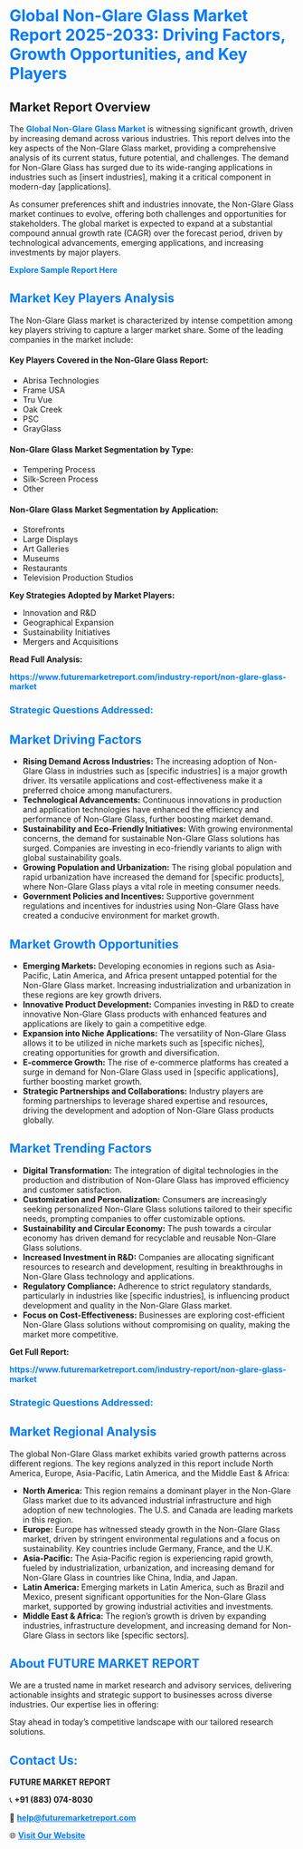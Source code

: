 <h1 style="color: #007BFF;">Global Non-Glare Glass Market Report 2025-2033: Driving Factors, Growth Opportunities, and Key Players</h1>

<section id="overview">
<h2>Market Report Overview</h2>
<p>The <a href="https://www.futuremarketreport.com/industry-report/non-glare-glass-market" style="color: #007BFF; text-decoration: none;"><strong>Global Non-Glare Glass Market</strong></a> is witnessing significant growth, driven by increasing demand across various industries. This report delves into the key aspects of the Non-Glare Glass market, providing a comprehensive analysis of its current status, future potential, and challenges. The demand for Non-Glare Glass has surged due to its wide-ranging applications in industries such as [insert industries], making it a critical component in modern-day [applications].</p>
<p>As consumer preferences shift and industries innovate, the Non-Glare Glass market continues to evolve, offering both challenges and opportunities for stakeholders. The global market is expected to expand at a substantial compound annual growth rate (CAGR) over the forecast period, driven by technological advancements, emerging applications, and increasing investments by major players.</p>
</section>

<section id="overview">
<p><a href="https://www.futuremarketreport.com/request-sample/reportId=87701" style="color: #007BFF; text-decoration: none;"><strong>Explore Sample Report Here</strong></a></p>
</section>

<section id="key-players">
<h2 style="color: #007BFF;">Market Key Players Analysis</h2>
<p>The Non-Glare Glass market is characterized by intense competition among key players striving to capture a larger market share. Some of the leading companies in the market include:</p>
<h4>Key Players Covered in the Non-Glare Glass Report:</h4>
<ul><li>Abrisa Technologies</li><li>Frame USA</li><li>Tru Vue</li><li>Oak Creek</li><li>PSC</li><li>GrayGlass</li></ul>
<h4>Non-Glare Glass Market Segmentation by Type:</h4>
<ul><li>Tempering Process</li><li>Silk-Screen Process</li><li>Other</li></ul>

<h4>Non-Glare Glass Market Segmentation by Application:</h4>
<ul><li>Storefronts</li><li>Large Displays</li><li>Art Galleries</li><li>Museums</li><li>Restaurants</li><li>Television Production Studios</li></ul>
<p><strong>Key Strategies Adopted by Market Players:</strong></p>
<ul>
<li>Innovation and R&D</li>
<li>Geographical Expansion</li>
<li>Sustainability Initiatives</li>
<li>Mergers and Acquisitions</li>
</ul>
</section>

<section>
<p><strong>Read Full Analysis: </strong></p><a href="https://www.futuremarketreport.com/industry-report/non-glare-glass-market" style="color: #007BFF; text-decoration: none;"><strong>https://www.futuremarketreport.com/industry-report/non-glare-glass-market</strong></a>
<h3 style="color: #007BFF;">Strategic Questions Addressed:</h3>
</section>

<section id="driving-factors">
<h2 style="color: #007BFF;">Market Driving Factors</h2>
<ul>
<li><strong>Rising Demand Across Industries:</strong> The increasing adoption of Non-Glare Glass in industries such as [specific industries] is a major growth driver. Its versatile applications and cost-effectiveness make it a preferred choice among manufacturers.</li>
<li><strong>Technological Advancements:</strong> Continuous innovations in production and application technologies have enhanced the efficiency and performance of Non-Glare Glass, further boosting market demand.</li>
<li><strong>Sustainability and Eco-Friendly Initiatives:</strong> With growing environmental concerns, the demand for sustainable Non-Glare Glass solutions has surged. Companies are investing in eco-friendly variants to align with global sustainability goals.</li>
<li><strong>Growing Population and Urbanization:</strong> The rising global population and rapid urbanization have increased the demand for [specific products], where Non-Glare Glass plays a vital role in meeting consumer needs.</li>
<li><strong>Government Policies and Incentives:</strong> Supportive government regulations and incentives for industries using Non-Glare Glass have created a conducive environment for market growth.</li>
</ul>
</section>

<section id="growth-opportunities">
<h2 style="color: #007BFF;">Market Growth Opportunities</h2>
<ul>
<li><strong>Emerging Markets:</strong> Developing economies in regions such as Asia-Pacific, Latin America, and Africa present untapped potential for the Non-Glare Glass market. Increasing industrialization and urbanization in these regions are key growth drivers.</li>
<li><strong>Innovative Product Development:</strong> Companies investing in R&D to create innovative Non-Glare Glass products with enhanced features and applications are likely to gain a competitive edge.</li>
<li><strong>Expansion into Niche Applications:</strong> The versatility of Non-Glare Glass allows it to be utilized in niche markets such as [specific niches], creating opportunities for growth and diversification.</li>
<li><strong>E-commerce Growth:</strong> The rise of e-commerce platforms has created a surge in demand for Non-Glare Glass used in [specific applications], further boosting market growth.</li>
<li><strong>Strategic Partnerships and Collaborations:</strong> Industry players are forming partnerships to leverage shared expertise and resources, driving the development and adoption of Non-Glare Glass products globally.</li>
</ul>
</section>

<section id="trending-factors">
<h2 style="color: #007BFF;">Market Trending Factors</h2>
<ul>
<li><strong>Digital Transformation:</strong> The integration of digital technologies in the production and distribution of Non-Glare Glass has improved efficiency and customer satisfaction.</li>
<li><strong>Customization and Personalization:</strong> Consumers are increasingly seeking personalized Non-Glare Glass solutions tailored to their specific needs, prompting companies to offer customizable options.</li>
<li><strong>Sustainability and Circular Economy:</strong> The push towards a circular economy has driven demand for recyclable and reusable Non-Glare Glass solutions.</li>
<li><strong>Increased Investment in R&D:</strong> Companies are allocating significant resources to research and development, resulting in breakthroughs in Non-Glare Glass technology and applications.</li>
<li><strong>Regulatory Compliance:</strong> Adherence to strict regulatory standards, particularly in industries like [specific industries], is influencing product development and quality in the Non-Glare Glass market.</li>
<li><strong>Focus on Cost-Effectiveness:</strong> Businesses are exploring cost-efficient Non-Glare Glass solutions without compromising on quality, making the market more competitive.</li>
</ul>
</section>

<section>
<p><strong>Get Full Report: </strong></p><a href="https://www.futuremarketreport.com/industry-report/non-glare-glass-market" style="color: #007BFF; text-decoration: none;"><strong>https://www.futuremarketreport.com/industry-report/non-glare-glass-market</strong></a>
<h3 style="color: #007BFF;">Strategic Questions Addressed:</h3>
</section>


<section id="regional-analysis">
<h2 style="color: #007BFF;">Market Regional Analysis</h2>
<p>The global Non-Glare Glass market exhibits varied growth patterns across different regions. The key regions analyzed in this report include North America, Europe, Asia-Pacific, Latin America, and the Middle East & Africa:</p>
<ul>
<li><strong>North America:</strong> This region remains a dominant player in the Non-Glare Glass market due to its advanced industrial infrastructure and high adoption of new technologies. The U.S. and Canada are leading markets in this region.</li>
<li><strong>Europe:</strong> Europe has witnessed steady growth in the Non-Glare Glass market, driven by stringent environmental regulations and a focus on sustainability. Key countries include Germany, France, and the U.K.</li>
<li><strong>Asia-Pacific:</strong> The Asia-Pacific region is experiencing rapid growth, fueled by industrialization, urbanization, and increasing demand for Non-Glare Glass in countries like China, India, and Japan.</li>
<li><strong>Latin America:</strong> Emerging markets in Latin America, such as Brazil and Mexico, present significant opportunities for the Non-Glare Glass market, supported by growing industrial activities and investments.</li>
<li><strong>Middle East & Africa:</strong> The region’s growth is driven by expanding industries, infrastructure development, and increasing demand for Non-Glare Glass in sectors like [specific sectors].</li>
</ul>
</section>

<footer>
<h2 style="color: #007BFF;">About FUTURE MARKET REPORT</h2>
<p>We are a trusted name in market research and advisory services, delivering actionable insights and strategic support to businesses across diverse industries. Our expertise lies in offering:</p>

<p>Stay ahead in today’s competitive landscape with our tailored research solutions.</p>

<h2 style="color: #007BFF;">Contact Us:</h2>
<p><strong>FUTURE MARKET REPORT</strong></p>
<p>📞 <strong>+91 (883) 074-8030</strong></p>
<p>📧 <strong><a href="mailto:help@futuremarketreport.com" style="color: #007BFF;">help@futuremarketreport.com</a></strong></p>
<p>🌐 <strong><a href="https://www.futuremarketreport.com/" style="color: #007BFF;">Visit Our Website</a></strong></p>
</footer>